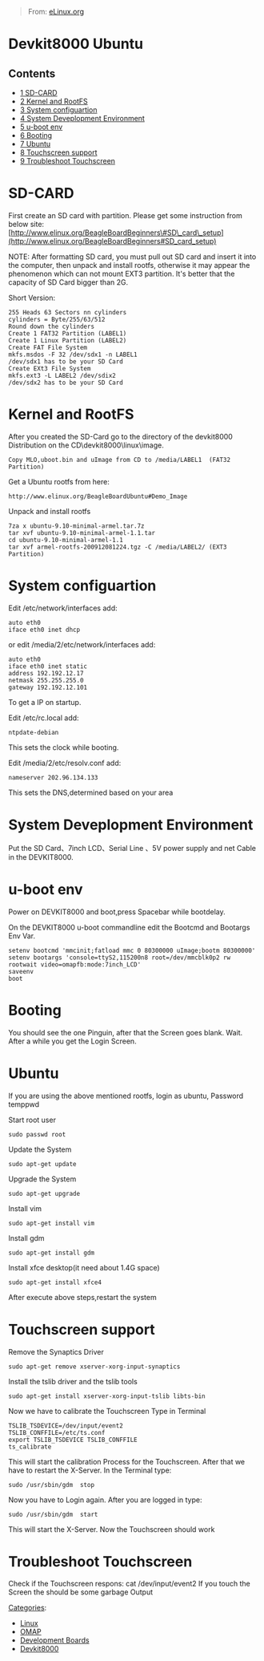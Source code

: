 > From: [eLinux.org](http://eLinux.org/Devkit8000_Ubuntu "http://eLinux.org/Devkit8000_Ubuntu")


# Devkit8000 Ubuntu





## Contents

-   [1 SD-CARD](#sd-card)
-   [2 Kernel and RootFS](#kernel-and-rootfs)
-   [3 System configuartion](#system-configuartion)
-   [4 System Deveplopment
    Environment](#system-deveplopment-environment)
-   [5 u-boot env](#u-boot-env)
-   [6 Booting](#booting)
-   [7 Ubuntu](#ubuntu)
-   [8 Touchscreen support](#touchscreen-support)
-   [9 Troubleshoot Touchscreen](#troubleshoot-touchscreen)

# SD-CARD

First create an SD card with partition. Please get some instruction from
below site:
[http://www.elinux.org/BeagleBoardBeginners\#SD\_card\_setup](http://www.elinux.org/BeagleBoardBeginners#SD_card_setup)

NOTE: After formatting SD card, you must pull out SD card and insert it
into the computer, then unpack and install rootfs, otherwise it may
appear the phenomenon which can not mount EXT3 partition. It's better
that the capacity of SD Card bigger than 2G.

Short Version:

    255 Heads 63 Sectors nn cylinders
    cylinders = Byte/255/63/512
    Round down the cylinders
    Create 1 FAT32 Partition (LABEL1)
    Create 1 Linux Partition (LABEL2)
    Create FAT File System
    mkfs.msdos -F 32 /dev/sdx1 -n LABEL1
    /dev/sdx1 has to be your SD Card
    Create EXt3 File System
    mkfs.ext3 -L LABEL2 /dev/sdix2
    /dev/sdx2 has to be your SD Card

# Kernel and RootFS

After you created the SD-Card go to the directory of the devkit8000
Distribution on the CD\\devkit8000\\linux\\image.

    Copy MLO,uboot.bin and uImage from CD to /media/LABEL1  (FAT32 Partition)

Get a Ubuntu rootfs from here:

    http://www.elinux.org/BeagleBoardUbuntu#Demo_Image

Unpack and install rootfs

    7za x ubuntu-9.10-minimal-armel.tar.7z
    tar xvf ubuntu-9.10-minimal-armel-1.1.tar
    cd ubuntu-9.10-minimal-armel-1.1
    tar xvf armel-rootfs-200912081224.tgz -C /media/LABEL2/ (EXT3 Partition)

# System configuartion

Edit /etc/network/interfaces add:

    auto eth0
    iface eth0 inet dhcp

or edit /media/2/etc/network/interfaces add:

    auto eth0
    iface eth0 inet static
    address 192.192.12.17
    netmask 255.255.255.0
    gateway 192.192.12.101

To get a IP on startup.

Edit /etc/rc.local add:

    ntpdate-debian

This sets the clock while booting.

Edit /media/2/etc/resolv.conf add:

    nameserver 202.96.134.133

This sets the DNS,determined based on your area

# System Deveplopment Environment

Put the SD Card、7inch LCD、Serial Line 、5V power supply and net Cable
in the DEVKIT8000.

# u-boot env

Power on DEVKIT8000 and boot,press Spacebar while bootdelay.

On the DEVKIT8000 u-boot commandline edit the Bootcmd and Bootargs Env
Var.

    setenv bootcmd 'mmcinit;fatload mmc 0 80300000 uImage;bootm 80300000'
    setenv bootargs 'console=ttyS2,115200n8 root=/dev/mmcblk0p2 rw rootwait video=omapfb:mode:7inch_LCD'
    saveenv
    boot

# Booting

You should see the one Pinguin, after that the Screen goes blank. Wait.
After a while you get the Login Screen.

# Ubuntu

If you are using the above mentioned rootfs, login as ubuntu, Password
temppwd

Start root user

    sudo passwd root

Update the System

    sudo apt-get update

Upgrade the System

    sudo apt-get upgrade

Install vim

    sudo apt-get install vim

Install gdm

    sudo apt-get install gdm

Install xfce desktop(it need about 1.4G space)

    sudo apt-get install xfce4

After execute above steps,restart the system

# Touchscreen support

Remove the Synaptics Driver

    sudo apt-get remove xserver-xorg-input-synaptics

Install the tslib driver and the tslib tools

    sudo apt-get install xserver-xorg-input-tslib libts-bin

Now we have to calibrate the Touchscreen Type in Terminal

    TSLIB_TSDEVICE=/dev/input/event2
    TSLIB_CONFFILE=/etc/ts.conf
    export TSLIB_TSDEVICE TSLIB_CONFFILE
    ts_calibrate

This will start the calibration Process for the Touchscreen. After that
we have to restart the X-Server. In the Terminal type:

    sudo /usr/sbin/gdm  stop

Now you have to Login again. After you are logged in type:

    sudo /usr/sbin/gdm  start

This will start the X-Server. Now the Touchscreen should work

# Troubleshoot Touchscreen

Check if the Touchscreen respons: cat /dev/input/event2 If you touch the
Screen the should be some garbage Output


[Categories](http://eLinux.org/Special:Categories "Special:Categories"):

-   [Linux](http://eLinux.org/Category:Linux "Category:Linux")
-   [OMAP](http://eLinux.org/Category:OMAP "Category:OMAP")
-   [Development
    Boards](http://eLinux.org/Category:Development_Boards "Category:Development Boards")
-   [Devkit8000](http://eLinux.org/Category:Devkit8000 "Category:Devkit8000")

